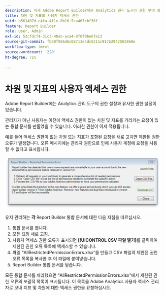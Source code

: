 ```yaml
---
description: 이제 Adobe Report Builder에는 Analytics 관리 도구의 권한 부여 설정과 유사한 권한 부여 설정이 포함됩니다.
title: 차원 및 지표의 사용자 액세스 권한
uuid: b561407d-c4fa-4f1e-8b16-5ca46fcbf36f
feature: Report Builder
role: User, Admin
exl-id: 53cfdcf4-31c3-40ab-aca4-8f0f9be6fe13
source-git-commit: fb39f906d6c08713e4dc8211c917b2942502868e
workflow-type: tm+mt
source-wordcount: '228'
ht-degree: 71%

---
```


# 차원 및 지표의 사용자 액세스 권한

Adobe Report Builder에는 Analytics 관리 도구의 권한 설정과 유사한 권한 설정이 있습니다.

관리자가 아닌 사용자는 이전에 액세스 권한이 없는 차원 및 지표를 가리키는 요청이 있는 통합 문서를 만들었을 수 있습니다. 이러한 권한이 이제 적용됩니다.

예를 들어 액세스 권한이 없는 차원 또는 지표가 포함된 요청을 새로 고치면 제한된 권한 오류가 발생합니다. 오류 메시지에는 관리자 권한으로 인해 사용자 계정에 요청을 사용할 수 없다고 표시됩니다.

![제한된 권한 오류 메시지를 표시하는 스크린샷입니다.](assets/arb_restrc_perm.png)

유지 관리하는 **각** Report Builder 통합 문서에 대한 다음 지침을 따르십시오.

1. 통합 문서를 엽니다.
1. 모든 요청 새로 고침.
1. 사용자 액세스 권한 오류가 표시되면 **[!UICONTROL CSV 파일 열기]**&#x200B;를 클릭하여 제한된 권한 오류 목록에 액세스할 수 있습니다.
1. 파일 “AllRestrictedPermissionErrors.xlsx”를 만들고 CSV 파일의 제한된 권한 오류 목록을 복사한 후 이 파일에 붙여넣습니다.
1. Report Builder 통합 문서를 닫습니다.

모든 통합 문서를 처리했으면 “AllRestrictedPermissionErrors.xlsx”에서 제한된 권한 오류의 포괄적 목록이 표시됩니다. 이 목록을 Adobe Analytics 사용자 액세스 관리자로 보내 지표 및 차원에 대한 액세스 권한을 요청하십시오.
